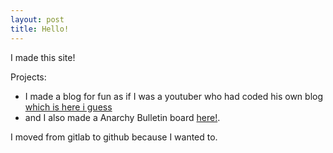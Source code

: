 ```yaml
---
layout: post
title: Hello!
---
```


I made this site!

Projects:

  - I made a blog for fun as if I was a youtuber who had coded his own blog [which is here i guess](https://bakos-blog.pages.dev) 
  - and I also made a Anarchy Bulletin board [here!](https://supacoolsmoothies.pages.dev).

I moved from gitlab to github because I wanted to.
